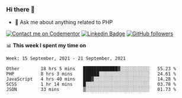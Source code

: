 ### Hi there 👋

<!--
**mustafaculban/mustafaculban** is a ✨ _special_ ✨ repository because its `README.md` (this file) appears on your GitHub profile.

Here are some ideas to get you started:

- 🌱 I’m currently learning ...
- 👯 I’m looking to collaborate on ...
- 🤔 I’m looking for help with ...
- 📫 How to reach me: ...
- 😄 Pronouns: ...
- ⚡ Fun fact: ...

-->
- 💬 Ask me about anything related to PHP

[![Contact me on Codementor](https://www.codementor.io/m-badges/karamusluk/book-session.svg)](https://www.codementor.io/@karamusluk?refer=badge)
[![Linkedin Badge](https://img.shields.io/badge/-Mustafa%20Culban-blue?style=social&logo=Linkedin&logoColor=blue&link=https://www.linkedin.com/in/mustafaculban/)](https://www.linkedin.com/in/mustafaculban/) 
[![GitHub followers](https://img.shields.io/github/followers/karamusluk?label=Follow&style=social)](https://github.com/karamusluk/?tab=follow)


📊 **This week I spent my time on**
<!--START_SECTION:waka-->
```text
Week: 15 September, 2021 - 21 September, 2021

Other        18 hrs 5 mins   █████████████▓░░░░░░░░░░░   55.23 % 
PHP          8 hrs 3 mins    ██████░░░░░░░░░░░░░░░░░░░   24.61 % 
JavaScript   4 hrs 40 mins   ███▓░░░░░░░░░░░░░░░░░░░░░   14.28 % 
SCSS         1 hr 14 mins    █░░░░░░░░░░░░░░░░░░░░░░░░   03.78 % 
JSON         33 mins         ▒░░░░░░░░░░░░░░░░░░░░░░░░   01.73 % 
```
<!--END_SECTION:waka-->

